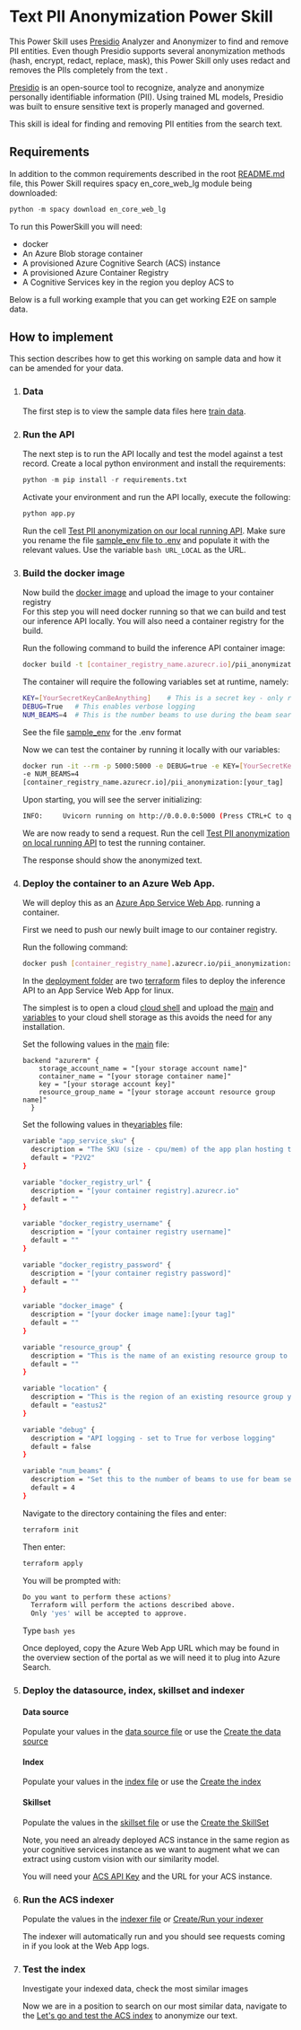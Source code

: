 # Text PII Anonymization Power Skill

This Power Skill uses [Presidio](https://github.com/microsoft/presidio) Analyzer and Anonymizer
to find and remove PII entities. Even though Presidio supports several anonymization methods (hash, encrypt, redact, replace, mask), 
this Power Skill only uses redact and removes the PIIs completely from the text  .


[Presidio](https://github.com/microsoft/presidio) is an open-source tool to recognize, analyze and anonymize personally identifiable information (PII). Using trained ML models, Presidio was built to ensure sensitive text is properly managed and governed.

This skill is ideal for finding and removing PII entities from the search text.

## Requirements

In addition to the common requirements described in the root [README.md](https://github.com/Azure-Samples/azure-search-power-skills/blob/master/README.md) 
file, this Power Skill requires spacy en_core_web_lg module being downloaded:
```python
python -m spacy download en_core_web_lg
```

To run this PowerSkill you will need:
* docker
* An Azure Blob storage container
* A provisioned Azure Cognitive Search (ACS) instance 
* A provisioned Azure Container Registry
* A Cognitive Services key in the region you deploy ACS to

Below is a full working example that you can get working E2E on sample data.

## How to implement

This section describes how to get this working on sample data and how it can be amended for your data.
 
1) ### Data
   The first step is to view the sample data files here [train data](data/). 
1) ### Run the API
   The next step is to run the API locally and test the model against a test record. Create a local python environment
   and install the requirements:
   
   ```python
   python -m pip install -r requirements.txt
   ```
   Activate your environment and run the API locally, execute the following:
   ```python 
   python app.py
   ``` 
   Run the cell 
   [Test PII anonymization on our local running API](notebooks/PII%20Anonymization.ipynb#Test-our-text-on-our-local-running-API). 
   Make sure you rename the file [sample_env file to .env](powerskill/sample_env) and populate it with the relevant values. Use the
   variable ```bash URL_LOCAL``` as the URL.
1) ### Build the docker image 
   Now build the [docker image](Dockerfile) and upload the image to your container registry  
   For this step you will need docker running so that we can build and test our inference API locally.
   You will also need a container registry for the build.

   Run the following command to build the inference API container image:

    ```bash
    docker build -t [container_registry_name.azurecr.io]/pii_anonymization:[your_tag] .  
    ```
    
    The container will require the following variables set at runtime, namely:
    
    ```bash
    KEY=[YourSecretKeyCanBeAnything]    # This is a secret key - only requests with this key will be allowed
    DEBUG=True   # This enables verbose logging
    NUM_BEAMS=4  # This is the number beams to use during the beam search
    ```
    See the file [sample_env](deployment/sample_env) for the .env format
    
    Now we can test the container by running it locally with our variables:
    
    ```bash
    docker run -it --rm -p 5000:5000 -e DEBUG=true -e KEY=[YourSecretKeyCanBeAnything] 
    -e NUM_BEAMS=4 
    [container_registry_name.azurecr.io]/pii_anonymization:[your_tag]
    ```
    Upon starting, you will see the server initializing:
    ```bash
    INFO:     Uvicorn running on http://0.0.0.0:5000 (Press CTRL+C to quit)
    ```
    We are now ready to send a request. Run the cell 
    [Test PII anonymization on local running API](notebooks/PII%20Anonymization.ipynb#Test-our-text-on-our-local-running-API) to test
    the running container.
    
    The response should show the anonymized text. 
    
1) ### Deploy the container to an Azure Web App.

    We will deploy this as an [Azure App Service Web App](https://docs.microsoft.com/en-us/azure/app-service/configure-custom-container?pivots=container-linux).
    running a container.
    
    First we need to push our newly built image to our container registry.
    
    Run the following command:
    ```bash
    docker push [container_registry_name].azurecr.io/pii_anonymization:[your_tag]
    ```
    
    In the [deployment folder](deployment/webapp) are two [terraform](https://www.terraform.io/)
    files to deploy the inference API to an App Service Web App for linux.
    
    The simplest is to open a cloud [cloud shell](https://shell.azure.com/) and upload
    the [main](deployment/webapp/main.tf) and [variables](deployment/webapp/variables.tf)
    to your cloud shell storage as this avoids the need for any installation. 
    
    Set the following values in the [main](deployment/webapp/main.tf) file:
    ```hcl-terraform
    backend "azurerm" {
        storage_account_name = "[your storage account name]"
        container_name = "[your storage container name]"
        key = "[your storage account key]"
        resource_group_name = "[your storage account resource group name]"
      }
    ```
    
    Set the following values in the[variables](deployment/webapp/variables.tf)
    file:
    
    ```bash
    variable "app_service_sku" {
      description = "The SKU (size - cpu/mem) of the app plan hosting the container. See: https://azure.microsoft.com/en-us/pricing/details/app-service/linux/"
      default = "P2V2"
    }
    
    variable "docker_registry_url" {
      description = "[your container registry].azurecr.io"
      default = ""
    }
    
    variable "docker_registry_username" {
      description = "[your container registry username]"
      default = ""
    }
    
    variable "docker_registry_password" {
      description = "[your container registry password]"
      default = ""
    }
    
    variable "docker_image" {
      description = "[your docker image name]:[your tag]"
      default = ""
    }
    
    variable "resource_group" {
      description = "This is the name of an existing resource group to deploy to"
      default = ""
    }
    
    variable "location" {
      description = "This is the region of an existing resource group you want to deploy to"
      default = "eastus2"
    }
    
    variable "debug" {
      description = "API logging - set to True for verbose logging"
      default = false
    }
    
    variable "num_beams" {
      description = "Set this to the number of beams to use for beam search"
      default = 4
    }
    
    ```
    
    Navigate to the directory containing the files and enter:
    
    ```bash
    terraform init
    ```
    Then enter:
    ```bash
    terraform apply
    ```
    You will be prompted with:
    
    ```bash
    Do you want to perform these actions?
      Terraform will perform the actions described above.
      Only 'yes' will be accepted to approve.
    ```
    
    Type ```bash yes```
    
    Once deployed, copy the Azure Web App URL which may be found in the overview section of the portal as we will need 
    it to plug into Azure Search.
    
1) ### Deploy the datasource, index, skillset and indexer

   #### Data source
   
    Populate your values in the [data source file](deployment/azuresearch/create_data_source.json) or use the 
    [Create the data source](notebooks/PII%20Anonymization.ipynb#Create-the-data-source)

    #### Index
    Populate your values in the [index file](deployment/azuresearch/create_index.json) or use the 
    [Create the index](notebooks/PII%20Anonymization.ipynb#Now-we-create-the-index)
    
    #### Skillset
    
    Populate the values in the [skillset file](deployment/azuresearch/create_skillset.json) or use the 
    [Create the SkillSet](notebooks/PII%20Anonymization.ipynb#Now-we-create-the-skill-set)
      
    Note, you need an already deployed ACS instance in the same region as your cognitive services
    instance as we want to augment what we can extract using custom vision with our similarity
    model.
    
    You will need your [ACS API Key](https://docs.microsoft.com/en-us/azure/search/search-security-api-keys)
    and the URL for your ACS instance. 
   
1) ### Run the ACS indexer 

    Populate the values in the [indexer file](deployment/azuresearch/create_indexer.json) or 
    [Create/Run your indexer](notebooks/PII%20Anonymization.ipynb#Now-we-create-the-indexer)

    The indexer will automatically run and you should see requests coming in if you look at the Web App logs.

1)  ### Test the index 
    Investigate your indexed data, check the most similar images

    Now we are in a position to search on our most similar data, navigate to the [Let's go and test the ACS index](notebooks/PII%20Anonymization.ipynb#Let's-go-and-test-the-ACS-index)
    to anonymize our text.